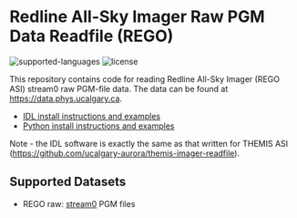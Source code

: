 # Redline All-Sky Imager Raw PGM Data Readfile (REGO)
![supported-languages](https://img.shields.io/badge/Supported%20Languages-IDL%2C%20Python-lightgrey)
![license](https://img.shields.io/badge/license-MIT-brightgreen)

This repository contains code for reading Redline All-Sky Imager (REGO ASI) stream0 raw PGM-file data. The data can be found at https://data.phys.ucalgary.ca.

- [IDL install instructions and examples](https://github.com/ucalgary-aurora/rego-imager-readfile/blob/main/idl/README.md)
- [Python install instructions and examples](https://github.com/ucalgary-aurora/rego-imager-readfile/blob/main/python/README.md)

Note - the IDL software is exactly the same as that written for THEMIS ASI (https://github.com/ucalgary-aurora/themis-imager-readfile).

## Supported Datasets

- REGO raw: [stream0](https://data.phys.ucalgary.ca/sort_by_project/GO-Canada/REGO/stream0) PGM files
